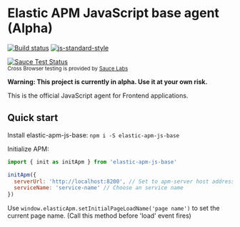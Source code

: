# Elastic APM JavaScript base agent (Alpha)

[![Build status](https://travis-ci.org/elastic/apm-agent-js-base.svg?branch=master)](https://travis-ci.org/elastic/apm-agent-js-base)
[![js-standard-style](https://img.shields.io/badge/code%20style-standard-brightgreen.svg?style=flat)](https://github.com/feross/standard)

[![Sauce Test Status](https://saucelabs.com/browser-matrix/elastic-apm-base.svg)](https://saucelabs.com/u/elastic-apm-base)
<br><sup>Cross Browser testing is provided by [Sauce Labs](https://saucelabs.com/)</sup>

**Warning: This project is currently in alpha. Use it at your own risk.**

This is the official JavaScript agent for Frontend applications.

## Quick start

Install elastic-apm-js-base: `npm i -S elastic-apm-js-base`

Initialize APM:

```javascript
import { init as initApm } from 'elastic-apm-js-base'

initApm({
  serverUrl: 'http://localhost:8200', // Set to apm-server host address
  serviceName: 'service-name' // Choose an service name
})

```


Use `window.elasticApm.setInitialPageLoadName('page name')` to set the current page name. (Call this method before 'load' event fires)